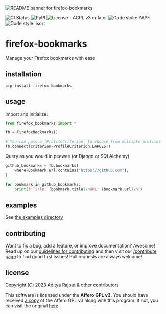 ![README banner for firefox-bookmarks](https://i.imgur.com/oZ2vyCx.png)

![CI Status](https://img.shields.io/github/actions/workflow/status/BURG3R5/firefox-bookmarks/integration_tests.yml?branch=develop&style=flat-square) ![PyPI](https://img.shields.io/badge/pypi-1.1.0.post1-blue?style=flat-square) ![License - AGPL v3 or later](https://img.shields.io/pypi/l/firefox-bookmarks?style=flat-square) ![Code style: YAPF](https://img.shields.io/badge/code%20style-yapf-blue?style=flat-square) ![Code style: isort](https://img.shields.io/badge/%20imports-isort-%231674b1?style=flat-square)

# firefox-bookmarks

Manage your Firefox bookmarks with ease

## installation

```shell
pip install firefox-bookmarks
```

## usage

Import and initialize:

```python
from firefox_bookmarks import *

fb = FirefoxBookmarks()

# You can pass a `ProfileCriterion` to choose from multiple profiles
fb.connect(criterion=ProfileCriterion.LARGEST)
```

Query as you would in peewee (or Django or SQLAlchemy)

```python
github_bookmarks = fb.bookmarks(
    where=Bookmark.url.contains("https://github.com"),
)

for bookmark in github_bookmarks:
    print(f"Title: {bookmark.title}\nURL: {bookmark.url}\n")
```

## examples

See [the examples directory](https://github.com/BURG3R5/firefox-bookmarks/tree/develop/examples)

## contributing

Want to fix a bug, add a feature, or improve documentation? Awesome! Read up on our [guidelines for contributing](https://github.com/BURG3R5/firefox-bookmarks/blob/develop/.github/CONTRIBUTING.md) and then visit our [/contribute page](https://github.com/BURG3R5/firefox-bookmarks/contribute) to find good first issues! Pull requests are always welcome!

## license

Copyright (C) 2023 Aditya Rajput & other contributors

This software is licensed under the **Affero GPL v3**. You should have received [a copy](https://github.com/BURG3R5/firefox-bookmarks/blob/develop/LICENSE) of the Affero GPL v3 along with this program. If not, you can visit the original [here](https://www.gnu.org/licenses/agpl-3.0.html#license-text).
